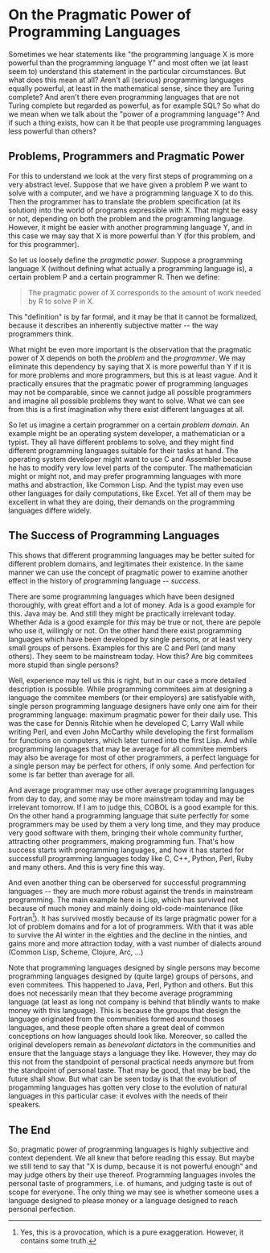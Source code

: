 # On the Pragmatic Power of Programming Languages

Sometimes we hear statements like "the programming language X is more powerful than the programming
language Y" and most often we (at least seem to) understand this statement in the particular
circumstances.  But what does this mean at all?  Aren't all (serious) programming languages equally
powerful, at least in the mathematical sense, since they are Turing complete?  And aren't there even
programming languages that are not Turing complete but regarded as powerful, as for example SQL?  So
what do we mean when we talk about the "power of a programming language"?  And if such a thing
exists, how can it be that people use programming languages less powerful than others?

## Problems, Programmers and Pragmatic Power

For this to understand we look at the very first steps of programming on a very abstract level.
Suppose that we have given a problem P we want to solve with a computer, and we have a programming
language X to do this.  Then the programmer has to translate the problem specification (at its
solution) into the world of programs expressible with X.  That might be easy or not, depending on
both the problem and the programming language.  However, it might be easier with another programming
language Y, and in this case we may say that X is more powerful than Y (for this problem, and for
this programmer).

So let us loosely define the *pragmatic power*.  Suppose a programming language X (without defining
what actually a programming language is), a certain problem P and a certain programmer R.  Then we
define:
> The pragmatic power of X corresponds to the amount of work needed by R to solve P in X.

This "definition" is by far formal, and it may be that it cannot be formalized, because it describes
an inherently subjective matter -- the way programmers think.

What might be even more important is the observation that the pragmatic power of X depends on both
the *problem* and the *programmer*.  We may eliminate this dependency by saying that X is more
powerful than Y if it is for more problems and more programmers, but this is at least vague.  And it
practically ensures that the pragmatic power of programming languages may not be comparable, since
we cannot judge all possible programmers and imagine all possible problems they want to solve.  What
we can see from this is a first imagination why there exist different languages at all.

So let us imagine a certain programmer on a certain *problem domain*.  An example might be an
operating system developer, a mathematician or a typist.  They all have different problems to solve,
and they might find different programming languages suitable for their tasks at hand.  The operating
system developer might want to use C and Assembler because he has to modify very low level parts of
the computer.  The mathematician might or might not, and may prefer programming languages with more
maths and abstraction, like Common Lisp.  And the typist may even use other languages for daily
computations, like Excel.  Yet all of them may be excellent in what they are doing, their demands on
the programming languages differe widely.

## The Success of Programming Languages

This shows that different programming languages may be better suited for different problem domains,
and legitimates their existence.  In the same manner we can use the concept of pragmatic power to
examine another effect in the history of programming language -- *success*.

There are some programming languages which have been designed thoroughly, with great effort and a
lot of money.  Ada is a good example for this.  Java may be.  And still they might be practically
irrelevant today.  Whether Ada is a good example for *this* may be true or not, there are pepole who
use it, willingly or not.  On the other hand there exist programming languages which have been
developed by single persons, or at least very small groups of persons.  Examples for this are C and
Perl (and many others).  They seem to be mainstream today.  How this?  Are big commitees more stupid
than single persons?

Well, experience may tell us this is right, but in our case a more detailed description is possible.
While programming commitees aim at designing a language the commitee members (or their employers)
are satisfyable with, single person programming language designers have only one aim for their
programming language: maximum pragmatic power for their daily use.  This was the case for Dennis
Ritchie when he developed C, Larry Wall while writing Perl, and even John McCarthy while developing
the first formalism for functions on computers, which later turned into the first Lisp.  And while
programming languages that may be average for all commitee members may also be average for most of
other programmers, a perfect language for a single person may be perfect for others, if only some.
And perfection for some is far better than average for all.

And average programmer may use other average programming languages from day to day, and some may be
more mainstream today and may be irrelevant tomorrow.  If I am to judge this, COBOL is a good
example for this.  On the other hand a programming language that suite perfectly for some
programmers may be used by them a very long time, and they may produce very good software with them,
bringing their whole community further, attracting other programmers, making programming fun.
That's how success starts with programming languages, and how it has started for successfull
programming languages today like C, C++, Python, Perl, Ruby and many others.  And this is very fine
this way.

And even another thing can be oberserved for successful programming languages -- they are much more
robust against the trends in mainstream programming.  The main example here is Lisp, which has
survived not because of much money and mainly doing old-code-maintenance (like Fortran[^1]).  It has
survived mostly because of its large pragmatic power for a lot of problem domains and for a lot of
programmers.  With that it was able to survive the AI winter in the eighties and the decline in the
ninties, and gains more and more attraction today, with a vast number of dialects around (Common
Lisp, Scheme, Clojure, Arc, ...)

[^1]: Yes, this is a provocation, which is a pure exaggeration.  However, it contains some truth.

Note that programming languages designed by single persons may become programming languages designed
by (quite large) groups of persons, and even commitees.  This happened to Java, Perl, Python and
others.  But this does not necessarily mean that they become average programming language (at least
as long not company is behind that blindly wants to make money with this language).  This is because
the groups that design the language originated from the communities formed around thoses languages,
and these people often share a great deal of common conceptions on how languages should look like.
Moreover, so called the original developers remain as *benevolant dictators* in the communities and
ensure that the language stays a language they like.  However, they may do this not from the
standpoint of personal practical needs anymore but from the standpoint of personal taste.  That may
be good, that may be bad, the future shall show.  But what can be seen today is that the evolution
of progamming languages has gotten very close to the evolution of natural languages in this
particular case: it evolves with the needs of their speakers.

## The End

So, pragmatic power of programming languages is highly subjective and context dependent.  We all
knew that before reading this essay.  But maybe we still tend to say that "X is dump, because it is
not powerful enough" and may judge others by their use thereof.  Programming languages involes the
personal taste of programmers, i.e. of humans, and judging taste is out of scope for everyone.  The
only thing we may see is whether someone uses a language designed to please money or a language
designed to reach personal perfection.

